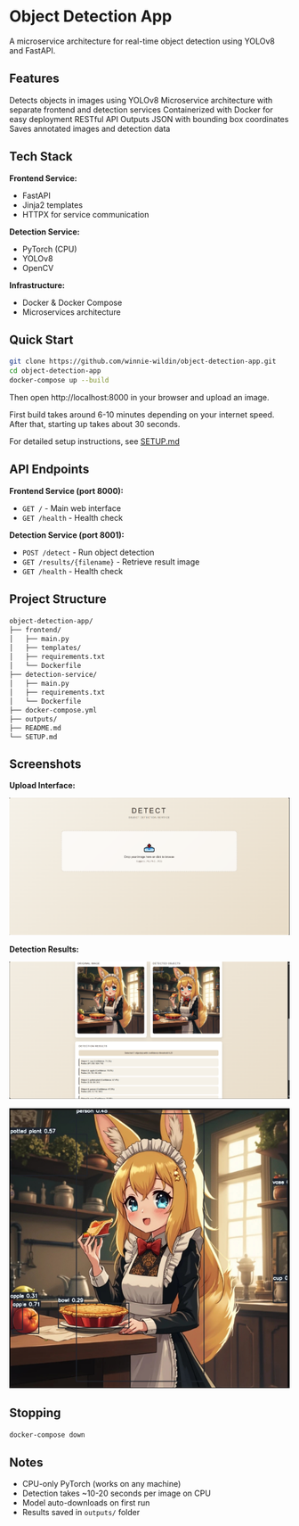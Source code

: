 # Object Detection App

A microservice architecture for real-time object detection using YOLOv8 and FastAPI.

## Features
Detects objects in images using YOLOv8
Microservice architecture with separate frontend and detection services
Containerized with Docker for easy deployment
RESTful API
Outputs JSON with bounding box coordinates
Saves annotated images and detection data

## Tech Stack

**Frontend Service:**
- FastAPI
- Jinja2 templates
- HTTPX for service communication

**Detection Service:**
- PyTorch (CPU)
- YOLOv8 
- OpenCV

**Infrastructure:**
- Docker & Docker Compose
- Microservices architecture

## Quick Start
```bash
git clone https://github.com/winnie-wildin/object-detection-app.git
cd object-detection-app
docker-compose up --build
```
Then open http://localhost:8000 in your browser and upload an image.

First build takes around 6-10 minutes depending on your internet speed. After that, starting up takes about 30 seconds.

For detailed setup instructions, see [SETUP.md](SETUP.md)

## API Endpoints
**Frontend Service (port 8000):**
- `GET /` - Main web interface
- `GET /health` - Health check

**Detection Service (port 8001):**
- `POST /detect` - Run object detection
- `GET /results/{filename}` - Retrieve result image
- `GET /health` - Health check

## Project Structure
```
object-detection-app/
├── frontend/
│   ├── main.py
│   ├── templates/
│   ├── requirements.txt
│   └── Dockerfile
├── detection-service/
│   ├── main.py
│   ├── requirements.txt
│   └── Dockerfile
├── docker-compose.yml
├── outputs/
├── README.md
└── SETUP.md
```

## Screenshots
**Upload Interface:**

![Upload Interface](screenshots/interface.png)

**Detection Results:**

![Detection Result](screenshots/result.png)

![Annotated Image](screenshots/annotated_image.png)

## Stopping
```bash
docker-compose down
```

## Notes

- CPU-only PyTorch (works on any machine)
- Detection takes ~10-20 seconds per image on CPU
- Model auto-downloads on first run
- Results saved in `outputs/` folder


